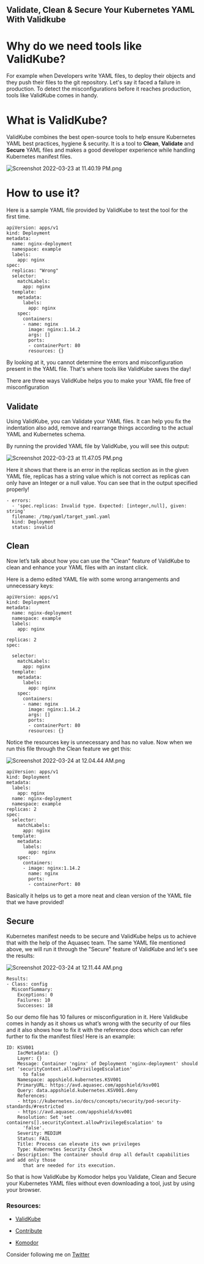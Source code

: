 ## Validate, Clean & Secure Your Kubernetes YAML With Validkube

# Why do we need tools like ValidKube?

For example when Developers write YAML files, to deploy their objects and they push their files to the git repository. Let's say it faced a failure in production. To detect the misconfigurations before it reaches production, tools like ValidKube comes in handy.

# What is ValidKube?

ValidKube combines the best open-source tools to help ensure Kubernetes YAML best practices, hygiene & security. It is a tool to **Clean**, **Validate** and **Secure** YAML files and makes a good developer experience while handling Kubernetes manifest files. 


![Screenshot 2022-03-23 at 11.40.19 PM.png](https://cdn.hashnode.com/res/hashnode/image/upload/v1648059078156/qP9edH7Bv.png)

# How to use it?

Here is a sample YAML file provided by ValidKube to test the tool for the first time.

```
apiVersion: apps/v1
kind: Deployment
metadata:
  name: nginx-deployment
  namespace: example
  labels:
    app: nginx
spec:
  replicas: "Wrong"
  selector:
    matchLabels:
      app: nginx
  template:
    metadata:
      labels:
        app: nginx
    spec:
      containers:
      - name: nginx
        image: nginx:1.14.2
        args: []
        ports:
        - containerPort: 80
        resources: {}
```


By looking at it, you cannot determine the errors and misconfiguration present in the YAML file. That's where tools like ValidKube saves the day!

There are three ways ValidKube helps you to make your YAML file free of misconfiguration

## Validate 

Using ValidKube, you can Validate your YAML files. It can help you fix the indentation also add, remove and rearrange things according to the actual YAML and Kubernetes schema.

By running the provided YAML file by ValidKube, you will see this output:


![Screenshot 2022-03-23 at 11.47.05 PM.png](https://cdn.hashnode.com/res/hashnode/image/upload/v1648059481717/rO1KpBAQR.png)


Here it shows that there is an error in the replicas section as in the given YAML file, replicas has a string value which is not correct as replicas can only have an Integer or a null value. You can see that in the output specified properly!
```
- errors:
  - 'spec.replicas: Invalid type. Expected: [integer,null], given: string'
  filename: /tmp/yaml/target_yaml.yaml
  kind: Deployment
  status: invalid
```
## Clean

Now let’s talk about how you can use the "Clean" feature of ValidKube to clean and enhance your YAML files with an instant click.

Here is a demo edited YAML file with some wrong arrangements and unnecessary keys:

```
apiVersion: apps/v1
kind: Deployment
metadata:
  name: nginx-deployment
  namespace: example
  labels:
    app: nginx
    
replicas: 2
spec:
  
  selector:
    matchLabels:
      app: nginx
  template:
    metadata:
      labels:
        app: nginx
    spec:
      containers:
      - name: nginx
        image: nginx:1.14.2
        args: []
        ports:
        - containerPort: 80
        resources: {}
```
Notice the resources key is unnecessary and has no value. Now when we run this file through the Clean feature we get this: 
 
![Screenshot 2022-03-24 at 12.04.44 AM.png](https://cdn.hashnode.com/res/hashnode/image/upload/v1648060526115/7SRAYWT1R.png)

```
apiVersion: apps/v1
kind: Deployment
metadata:
  labels:
    app: nginx
  name: nginx-deployment
  namespace: example
replicas: 2
spec:
  selector:
    matchLabels:
      app: nginx
  template:
    metadata:
      labels:
        app: nginx
    spec:
      containers:
      - image: nginx:1.14.2
        name: nginx
        ports:
        - containerPort: 80
```
Basically it helps us to get a more neat and clean version of the YAML file that we have provided!

## Secure

Kubernetes manifest needs to be secure and ValidKube helps us to achieve that with the help of the Aquasec team. The same YAML file mentioned above, we will run it through the "Secure" feature of ValidKube and let's see the results:


![Screenshot 2022-03-24 at 12.11.44 AM.png](https://cdn.hashnode.com/res/hashnode/image/upload/v1648060970873/ItwK3-9ZP.png)

```
Results:
- Class: config
  MisconfSummary:
    Exceptions: 0
    Failures: 10
    Successes: 18
```
So our demo file has 10 failures or misconfiguration in it. Here Validkube comes in handy as it shows us what’s wrong with the security of our files and it also shows how to fix it with the reference docs which can refer further to fix the manifest files! Here is an example:

```
ID: KSV001
    IacMetadata: {}
    Layer: {}
    Message: Container 'nginx' of Deployment 'nginx-deployment' should set 'securityContext.allowPrivilegeEscalation'
      to false
    Namespace: appshield.kubernetes.KSV001
    PrimaryURL: https://avd.aquasec.com/appshield/ksv001
    Query: data.appshield.kubernetes.KSV001.deny
    References:
    - https://kubernetes.io/docs/concepts/security/pod-security-standards/#restricted
    - https://avd.aquasec.com/appshield/ksv001
    Resolution: Set 'set containers[].securityContext.allowPrivilegeEscalation' to
      'false'.
    Severity: MEDIUM
    Status: FAIL
    Title: Process can elevate its own privileges
    Type: Kubernetes Security Check
  - Description: The container should drop all default capabilities and add only those
      that are needed for its execution.
```

So that is how ValidKube by Komodor helps you Validate, Clean and Secure your Kubernetes YAML files without even downloading a tool, just by using your browser.

### Resources:

- [ValidKube](https://validkube.com/)

- [Contribute](https://github.com/komodorio/validkube)

- [Komodor](https://komodor.com/)


Consider following me on [Twitter](https://twitter.com/subhamstwt)

